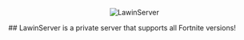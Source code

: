 <p align=center><img src="https://i.imgur.com/fpysHlE.png" alt="LawinServer"></p>
## LawinServer is a private server that supports all Fortnite versions!
